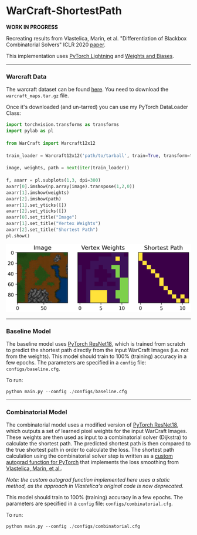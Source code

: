 # WarCraft-ShortestPath

**WORK IN PROGRESS**

Recreating results from Vlastelica, Marin, et al. "Differentiation of Blackbox Combinatorial Solvers" ICLR 2020 [paper](https://arxiv.org/abs/1912.02175).

This implementation uses [PyTorch Lightning](https://lightning.ai/docs/pytorch/stable/) and [Weights and Biases](https://wandb.ai).

---
### Warcraft Data

The warcraft dataset can be found [here](https://edmond.mpg.de/dataset.xhtml?persistentId=doi:10.17617/3.YJCQ5S). You need to download the `warcraft_maps.tar.gz` file.

Once it's downloaded (and un-tarred) you can use my PyTorch DataLoader Class:

```python
import torchvision.transforms as transforms
import pylab as pl

from WarCraft import Warcraft12x12

train_loader = Warcraft12x12('path/to/tarball', train=True, transform=transforms.ToTensor())

image, weights, path = next(iter(train_loader))

f, axarr = pl.subplots(1,3, dpi=300)
axarr[0].imshow(np.array(image).transpose(1,2,0))
axarr[1].imshow(weights)
axarr[2].imshow(path)
axarr[1].set_yticks([])  
axarr[2].set_yticks([])  
axarr[0].set_title("Image")
axarr[1].set_title("Vertex Weights")
axarr[2].set_title("Shortest Path")
pl.show()

```

![alt text](https://github.com/as595/WarCraft-ShortestPath/blob/d49c465fab5691eadfd752be189cbd8b9e265ea7/figures/warcraft.png)

---
### Baseline Model

The baseline model uses [PyTorch ResNet18](https://pytorch.org/hub/pytorch_vision_resnet/), which is trained from scratch to predict the shortest path directly from the input WarCraft Images (i.e. not from the weights). This model should train to 100% (training) accuracy in a few epochs. The parameters are specified in a `config` file: `configs/baseline.cfg`.

To run:

```python
python main.py --config ./configs/baseline.cfg
```

---
### Combinatorial Model

The combinatorial model uses a modified version of [PyTorch ResNet18](https://pytorch.org/hub/pytorch_vision_resnet/), which outputs a set of learned pixel weights for the input WarCraft Images. These weights are then used as input to a combinatorial solver (Dijkstra) to calculate the shortest path. The predicted shortest path is then compared to the true shortest path in order to calculate the loss. The shortest path calculation using the combinatorial solver step is written as a [custom autograd function for PyTorch](https://pytorch.org/tutorials/beginner/examples_autograd/two_layer_net_custom_function.html) that implements the loss smoothing from [Vlastelica, Marin, et al.](https://arxiv.org/abs/1912.02175). 

*Note: the custom autograd function implemented here uses a static method, as the approach in Vlastelica's original code is now deprecated.*

This model should train to 100% (training) accuracy in a few epochs. The parameters are specified in a `config` file: `configs/combinatorial.cfg`.

To run:

```python
python main.py --config ./configs/combinatorial.cfg
```
